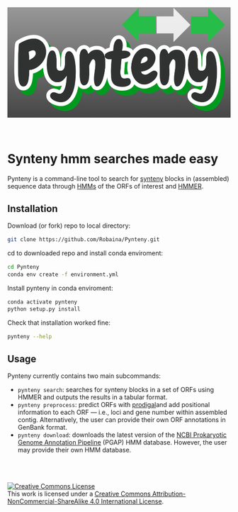 <img style="width: 100vw;" src="assets/pynteny_logo.png">
<br>
<br>
<br>

# Synteny hmm searches made easy
Pynteny is a command-line tool to search for [synteny](https://en.wikipedia.org/wiki/Synteny) blocks in (assembled) sequence data through [HMMs](https://www.bioinformatics.org/wiki/Hidden_Markov_Model) of the ORFs of interest and [HMMER](http://hmmer.janelia.org/).

## Installation

Download (or fork) repo to local directory:

```bash
git clone https://github.com/Robaina/Pynteny.git
```

cd to downloaded repo and install conda enviroment:

```bash
cd Pynteny
conda env create -f environment.yml
```

Install pynteny in conda enviroment:

```bash
conda activate pynteny
python setup.py install
```

Check that installation worked fine:

```bash
pynteny --help
```

## Usage

Pynteny currently contains two main subcommands:

* `pynteny search`: searches for synteny blocks in a set of ORFs using HMMER and outputs the results in a tabular format.
* `pynteny preprocess`: predict ORFs with [prodigal]()and add positional information to each ORF &mdash; i.e., loci and gene number within assembled contig. Alternatively, the user can provide their own ORF annotations in GenBank format.
* `pynteny download`: downloads the latest version of the [NCBI Prokaryotic Genome Annotation Pipeline](https://github.com/ncbi/pgap) (PGAP) HMM database. However, the user may provide their own HMM database.



<br>
<br>
<br>
<a rel="license" href="http://creativecommons.org/licenses/by-nc-sa/4.0/"><img alt="Creative Commons License" style="border-width:0" src="https://i.creativecommons.org/l/by-nc-sa/4.0/88x31.png" /></a><br />This work is licensed under a <a rel="license" href="http://creativecommons.org/licenses/by-nc-sa/4.0/">Creative Commons Attribution-NonCommercial-ShareAlike 4.0 International License</a>.
